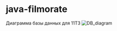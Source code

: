 # java-filmorate
Диаграмма базы данных для 11ТЗ
![DB_diagram](https://github.com/Lilyziz/java-filmorate/assets/18059808/e39784bf-e0b8-4f2f-ac16-0533ef63d131)
